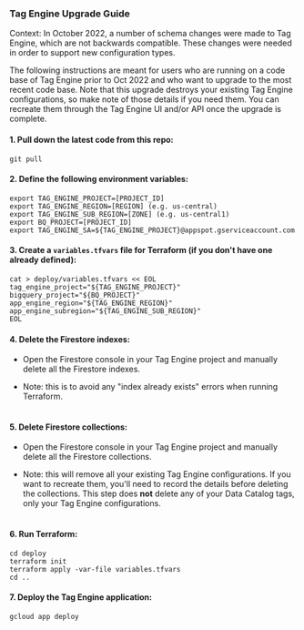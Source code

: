 ### Tag Engine Upgrade Guide

Context: In October 2022, a number of schema changes were made to Tag Engine, which are not backwards compatible. These changes were needed in order to support new configuration types. 

The following instructions are meant for users who are running on a code base of Tag Engine prior to Oct 2022 and who want to upgrade to the most recent code base. Note that this upgrade destroys your existing Tag Engine configurations, so make note of those details if you need them. You can recreate them through the Tag Engine UI and/or API once the upgrade is complete. 

#### 1. Pull down the latest code from this repo:

```
git pull
```

#### 2. Define the following environment variables:

```
export TAG_ENGINE_PROJECT=[PROJECT_ID]
export TAG_ENGINE_REGION=[REGION] (e.g. us-central)
export TAG_ENGINE_SUB_REGION=[ZONE] (e.g. us-central1)
export BQ_PROJECT=[PROJECT_ID]
export TAG_ENGINE_SA=${TAG_ENGINE_PROJECT}@appspot.gserviceaccount.com
```


#### 3. Create a `variables.tfvars` file for Terraform (if you don't have one already defined):

```
cat > deploy/variables.tfvars << EOL
tag_engine_project="${TAG_ENGINE_PROJECT}"
bigquery_project="${BQ_PROJECT}"
app_engine_region="${TAG_ENGINE_REGION}"
app_engine_subregion="${TAG_ENGINE_SUB_REGION}"
EOL
```

#### 4. Delete the Firestore indexes:

* Open the Firestore console in your Tag Engine project and manually delete all the Firestore indexes. 

* Note: this is to avoid any "index already exists" errors when running Terraform. <br><br>



#### 5. Delete Firestore collections:

* Open the Firestore console in your Tag Engine project and manually delete all the Firestore collections. 

* Note: this will remove all your existing Tag Engine configurations. If you want to recreate them, you'll need to record the details before deleting the collections. This step does <b>not</b> delete any of your Data Catalog tags, only your Tag Engine configurations.  <br><br>



#### 6. Run Terraform:<br>

```
cd deploy
terraform init
terraform apply -var-file variables.tfvars
cd ..
```

#### 7. Deploy the Tag Engine application:<br>

```
gcloud app deploy
```

